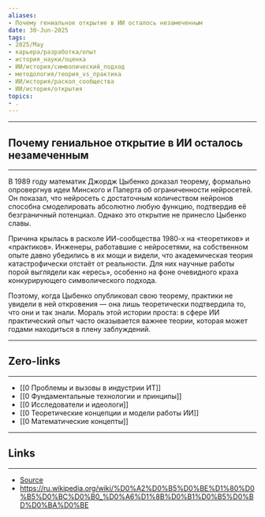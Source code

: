 ```yaml
---
aliases: 
- Почему гениальное открытие в ИИ осталось незамеченным 
date: 30-Jun-2025
tags:
- 2025/May
- карьера/разработка/опыт
- история_науки/оценка
- ИИ/история/символический_подход
- методология/теория_vs_практика
- ИИ/история/раскол_сообщества
- ИИ/история/открытия
topics:
- .
---
```

-----
##  Почему гениальное открытие в ИИ осталось незамеченным 
-----
В 1989 году математик Джордж Цыбенко доказал теорему, формально опровергнув идеи Минского и Паперта об ограниченности нейросетей. Он показал, что нейросеть с достаточным количеством нейронов способна смоделировать абсолютно любую функцию, подтвердив её безграничный потенциал. Однако это открытие не принесло Цыбенко славы.

Причина крылась в расколе ИИ-сообщества 1980-х на «теоретиков» и «практиков». Инженеры, работавшие с нейросетями, на собственном опыте давно убедились в их мощи и видели, что академическая теория катастрофически отстаёт от реальности. Для них научные работы порой выглядели как «ересь», особенно на фоне очевидного краха конкурирующего символического подхода.

Поэтому, когда Цыбенко опубликовал свою теорему, практики не увидели в ней откровения — она лишь теоретически подтвердила то, что они и так знали. Мораль этой истории проста: в сфере ИИ практический опыт часто оказывается важнее теории, которая может годами находиться в плену заблуждений.

---
## Zero-links
---
- [[0 Проблемы и вызовы в индустрии ИТ]]
- [[0 Фундаментальные технологии и принципы]]
- [[0 Исследователи и идеологи]]
- [[0 Теоретические концепции и модели работы ИИ]]
- [[0 Математические концепты]]

---
## Links
---
- [Source](https://t.me/turboproject/1694)
- https://ru.wikipedia.org/wiki/%D0%A2%D0%B5%D0%BE%D1%80%D0%B5%D0%BC%D0%B0_%D0%A6%D1%8B%D0%B1%D0%B5%D0%BD%D0%BA%D0%BE